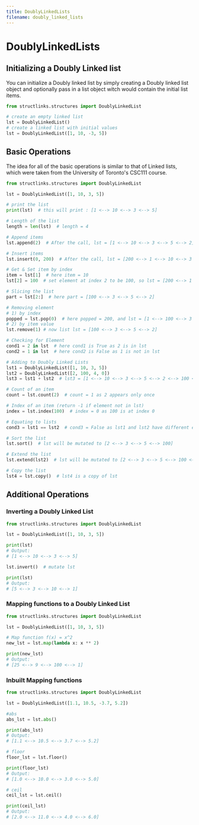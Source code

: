 ```yaml
---
title: DoublyLinkedLists
filename: doubly_linked_lists
--- 
```


# DoublyLinkedLists

## Initializing a Doubly Linked list

You can initialize a Doubly linked list by simply creating a Doubly linked list object
and optionally pass in a list object witch would contain the initial list
items.

```python
from structlinks.structures import DoublyLinkedList

# create an empty linked list
lst = DoublyLinkedList()
# create a linked list with initial values
lst = DoublyLinkedList([1, 10, -3, 5])
```

## Basic Operations

The idea for all of the basic operations is similar to that of Linked lists, which were taken
from the University of Toronto's CSC111 course.

```python
from structlinks.structures import DoublyLinkedList

lst = DoublyLinkedList([1, 10, 3, 5])

# print the list
print(lst)  # this will print : [1 <--> 10 <--> 3 <--> 5]

# Length of the list
length = len(lst)  # length = 4

# Append items
lst.append(2)  # After the call, lst = [1 <--> 10 <--> 3 <--> 5 <--> 2]

# Insert items
lst.insert(0, 200)  # After the call, lst = [200 <--> 1 <--> 10 <--> 3 <--> 5 <--> 2]

# Get & Set item by index
item = lst[1]  # here item = 10
lst[2] = 100  # set element at index 2 to be 100, so lst = [200 <--> 1 <--> 100 <--> 3 <--> 5 <--> 2]

# Slicing the list
part = lst[2:]  # here part = [100 <--> 3 <--> 5 <--> 2]

# Removing element
# 1) by index
popped = lst.pop(0)  # here popped = 200, and lst = [1 <--> 100 <--> 3 <--> 5 <--> 2]
# 2) by item value
lst.remove(1) # now list lst = [100 <--> 3 <--> 5 <--> 2]

# Checking for Element
cond1 = 2 in lst  # here cond1 is True as 2 is in lst
cond2 = 1 in lst  # here cond2 is False as 1 is not in lst

# Adding to Doubly Linked Lists
lst1 = DoublyLinkedList([1, 10, 3, 5])
lst2 = DoublyLinkedList([2, 100, 4, 0])
lst3 = lst1 + lst2  # lst3 = [1 <--> 10 <--> 3 <--> 5 <--> 2 <--> 100 <--> 4 <--> 0]

# Count of an item
count = lst.count(2)  # count = 1 as 2 appears only once

# Index of an item (return -1 if element not in lst)
index = lst.index(100)  # index = 0 as 100 is at index 0

# Equating to lists
cond3 = lst1 == lst2  # cond3 = False as lst1 and lst2 have different elements

# Sort the list
lst.sort()  # lst will be mutated to [2 <--> 3 <--> 5 <--> 100]

# Extend the list
lst.extend(lst2)  # lst will be mutated to [2 <--> 3 <--> 5 <--> 100 <--> 2 <--> 100 <--> 4 <--> 0]

# Copy the list
lst4 = lst.copy()  # lst4 is a copy of lst
```

## Additional Operations

### Inverting a Doubly Linked List

```python
from structlinks.structures import DoublyLinkedList

lst = DoublyLinkedList([1, 10, 3, 5])

print(lst)
# Output:
# [1 <--> 10 <--> 3 <--> 5]

lst.invert()  # mutate lst

print(lst)
# Output:
# [5 <--> 3 <--> 10 <--> 1]
```

### Mapping functions to a Doubly Linked List

```python
from structlinks.structures import DoublyLinkedList

lst = DoublyLinkedList([1, 10, 3, 5])

# Map function f(x) = x^2
new_lst = lst.map(lambda x: x ** 2)

print(new_lst)
# Output:
# [25 <--> 9 <--> 100 <--> 1]
```

### Inbuilt Mapping functions

```python
from structlinks.structures import DoublyLinkedList

lst = DoublyLinkedList([1.1, 10.5, -3.7, 5.2])

#abs
abs_lst = lst.abs()

print(abs_lst)
# Output:
# [1.1 <--> 10.5 <--> 3.7 <--> 5.2]

# floor
floor_lst = lst.floor()

print(floor_lst)
# Output:
# [1.0 <--> 10.0 <--> 3.0 <--> 5.0]

# ceil
ceil_lst = lst.ceil()

print(ceil_lst)
# Output:
# [2.0 <--> 11.0 <--> 4.0 <--> 6.0]
```
